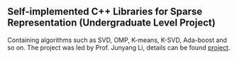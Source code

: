 ## Self-implemented C++ Libraries for Sparse Representation (Undergraduate Level Project)

Containing algorithms such as SVD, OMP, K-means, K-SVD, Ada-boost and so on. The project was led by Prof. Junyang Li, details can be found [project](http://www.hangzh.com/RoadDetection.html). 
